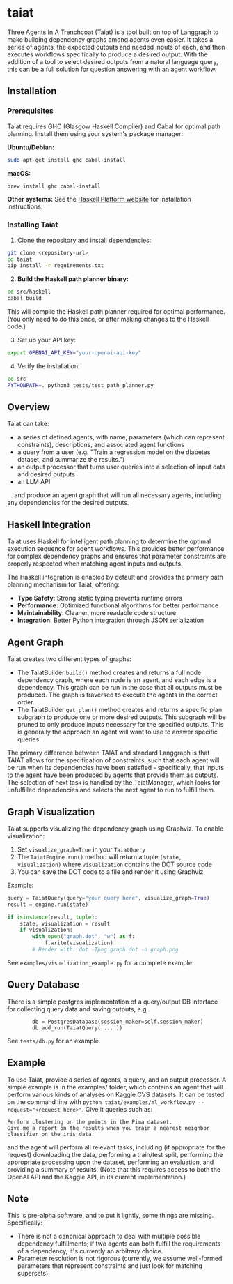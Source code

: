 # taiat
Three Agents In A Trenchcoat (Taiat) is a tool built on top of Langgraph to make building dependency graphs among agents even easier. It takes a series of agents, the expected outputs and needed inputs of each, and then executes workflows specifically to produce a desired output. With the addition of a tool to select desired outputs from a natural language query, this can be a full solution for question answering with an agent workflow.

## Installation

### Prerequisites

Taiat requires GHC (Glasgow Haskell Compiler) and Cabal for optimal path planning. Install them using your system's package manager:

**Ubuntu/Debian:**
```bash
sudo apt-get install ghc cabal-install
```

**macOS:**
```bash
brew install ghc cabal-install
```

**Other systems:** See the [Haskell Platform website](https://www.haskell.org/platform/) for installation instructions.

### Installing Taiat

1. Clone the repository and install dependencies:
```bash
git clone <repository-url>
cd taiat
pip install -r requirements.txt
```

2. **Build the Haskell path planner binary:**
```bash
cd src/haskell
cabal build
```
This will compile the Haskell path planner required for optimal performance. (You only need to do this once, or after making changes to the Haskell code.)

3. Set up your API key:
```bash
export OPENAI_API_KEY="your-openai-api-key"
```

4. Verify the installation:
```bash
cd src
PYTHONPATH=. python3 tests/test_path_planner.py
```

## Overview

Taiat can take:
- a series of defined agents, with name, parameters (which can represent constraints), descriptions, and associated agent functions
- a query from a user (e.g. "Train a regression model on the diabetes dataset, and summarize the results.")
- an output processor that turns user queries into a selection of input data and desired outputs
- an LLM API

... and produce an agent graph that will run all necessary agents, including any dependencies for the desired outputs.

## Haskell Integration

Taiat uses Haskell for intelligent path planning to determine the optimal execution sequence for agent workflows. This provides better performance for complex dependency graphs and ensures that parameter constraints are properly respected when matching agent inputs and outputs.

The Haskell integration is enabled by default and provides the primary path planning mechanism for Taiat, offering:
- **Type Safety**: Strong static typing prevents runtime errors
- **Performance**: Optimized functional algorithms for better performance
- **Maintainability**: Cleaner, more readable code structure
- **Integration**: Better Python integration through JSON serialization

## Agent Graph

Taiat creates two different types of graphs:
- The TaiatBuilder `build()` method creates and returns a full node dependency graph, where each node is an agent, and each edge is a dependency. This graph can be run in the case that all outputs must be produced. The graph is traversed to execute the agents in the correct order.
- The TaiatBuilder `get_plan()` method creates and returns a specific plan subgraph to produce one or more desired outputs. This subgraph will be pruned to only produce inputs necessary for the specified outputs. This is generally the approach an agent will want to use to answer specific queries.

The primary difference between TAIAT and standard Langgraph is that TAIAT allows for the specification of constraints, such that each agent will be run when its dependencies have been satisfied - specifically, that inputs to the agent have been produced by agents that provide them as outputs. The selection of next task is handled by the TaiatManager, which looks for unfulfilled dependencies and selects the next agent to run to fulfill them.

## Graph Visualization

Taiat supports visualizing the dependency graph using Graphviz. To enable visualization:

1. Set `visualize_graph=True` in your `TaiatQuery`
2. The `TaiatEngine.run()` method will return a tuple `(state, visualization)` where `visualization` contains the DOT source code
3. You can save the DOT code to a file and render it using Graphviz

Example:
```python
query = TaiatQuery(query="your query here", visualize_graph=True)
result = engine.run(state)

if isinstance(result, tuple):
    state, visualization = result
    if visualization:
        with open("graph.dot", "w") as f:
            f.write(visualization)
        # Render with: dot -Tpng graph.dot -o graph.png
```

See `examples/visualization_example.py` for a complete example.

## Query Database

There is a simple postgres implementation of a query/output DB interface for collecting query data and saving outputs, e.g.

```
        db = PostgresDatabase(session_maker=self.session_maker)
        db.add_run(TaiatQuery( ... ))
```

See `tests/db.py` for an example.

## Example

To use Taiat, provide a series of agents, a query, and an output processor. A simple example is in the examples/ folder, which contains an agent that will perform various kinds of analyses on Kaggle CVS datasets. It can be tested on the command line with
`python taiat/examples/ml_workflow.py --request="<request here>"`. Give it queries such as:

```
Perform clustering on the points in the Pima dataset.
Give me a report on the results when you train a nearest neighbor classifier on the iris data.
```

and the agent will perform all relevant tasks, including (if appropriate for the request) downloading the data, performing a train/test split, performing the appropriate processing upon the dataset, performing an evaluation, and providing a summary of results. (Note that this requires access to both the OpenAI API and the Kaggle API, in its current implementation.)

## Note
This is pre-alpha software, and to put it lightly, some things are missing. Specifically:
- There is not a canonical approach to deal with multiple possible dependency fulfillments; if two agents can both fulfill the requirements of a dependency, it's currently an arbitrary choice.
- Parameter resolution is not rigorous (currently, we assume well-formed parameters that represent constraints and just look for matching supersets).
